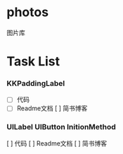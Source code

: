 # photos
图片库

# Task List

### KKPaddingLabel 
* [ ] 代码
*[ ] Readme文档
[ ] 简书博客

### UILabel UIButton InitionMethod
[ ] 代码
[ ] Readme文档
[ ] 简书博客
